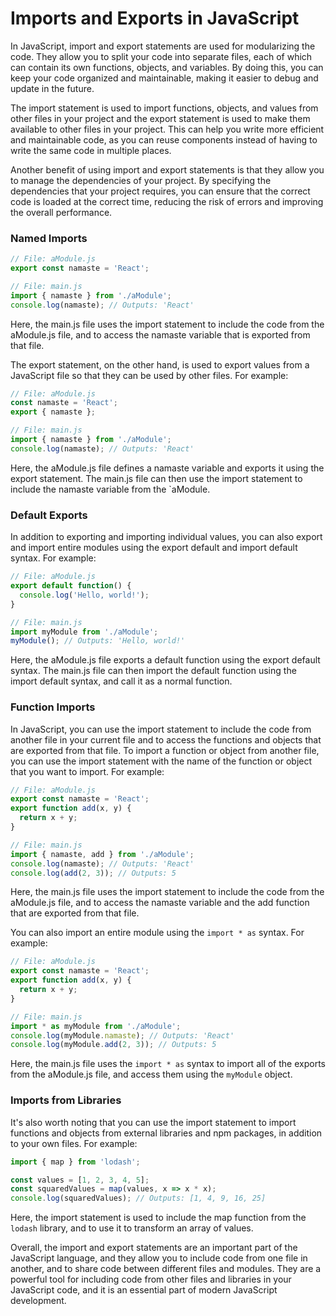 # Imports and Exports in JavaScript

In JavaScript, import and export statements are used for modularizing the code. They allow you to split your code into separate files, each of which can contain its own functions, objects, and variables. By doing this, you can keep your code organized and maintainable, making it easier to debug and update in the future.

The import statement is used to import functions, objects, and values from other files in your project and the export statement is used to make them available to other files in your project. This can help you write more efficient and maintainable code, as you can reuse components instead of having to write the same code in multiple places.

Another benefit of using import and export statements is that they allow you to manage the dependencies of your project. By specifying the dependencies that your project requires, you can ensure that the correct code is loaded at the correct time, reducing the risk of errors and improving the overall performance.

### Named Imports

```javascript
// File: aModule.js
export const namaste = 'React';

// File: main.js
import { namaste } from './aModule';
console.log(namaste); // Outputs: 'React'
```

Here, the main.js file uses the import statement to include the code from the aModule.js file, and to access the namaste variable that is exported from that file.

The export statement, on the other hand, is used to export values from a JavaScript file so that they can be used by other files. For example:

```javascript
// File: aModule.js
const namaste = 'React';
export { namaste };

// File: main.js
import { namaste } from './aModule';
console.log(namaste); // Outputs: 'React'
```

Here, the aModule.js file defines a namaste variable and exports it using the export statement. The main.js file can then use the import statement to include the namaste variable from the \`aModule.

### Default Exports

In addition to exporting and importing individual values, you can also export and import entire modules using the export default and import default syntax. For example:

```javascript
// File: aModule.js
export default function() {
  console.log('Hello, world!');
}

// File: main.js
import myModule from './aModule';
myModule(); // Outputs: 'Hello, world!'
```

Here, the aModule.js file exports a default function using the export default syntax. The main.js file can then import the default function using the import default syntax, and call it as a normal function.

### Function Imports

In JavaScript, you can use the import statement to include the code from another file in your current file and to access the functions and objects that are exported from that file. To import a function or object from another file, you can use the import statement with the name of the function or object that you want to import. For example:

```javascript
// File: aModule.js
export const namaste = 'React';
export function add(x, y) {
  return x + y;
}

// File: main.js
import { namaste, add } from './aModule';
console.log(namaste); // Outputs: 'React'
console.log(add(2, 3)); // Outputs: 5
```

Here, the main.js file uses the import statement to include the code from the aModule.js file, and to access the namaste variable and the add function that are exported from that file.

You can also import an entire module using the `import * as` syntax. For example:

```javascript
// File: aModule.js
export const namaste = 'React';
export function add(x, y) {
  return x + y;
}

// File: main.js
import * as myModule from './aModule';
console.log(myModule.namaste); // Outputs: 'React'
console.log(myModule.add(2, 3)); // Outputs: 5
```

Here, the main.js file uses the `import * as` syntax to import all of the exports from the aModule.js file, and access them using the `myModule` object.

### Imports from Libraries

It's also worth noting that you can use the import statement to import functions and objects from external libraries and npm packages, in addition to your own files. For example:

```javascript
import { map } from 'lodash';

const values = [1, 2, 3, 4, 5];
const squaredValues = map(values, x => x * x);
console.log(squaredValues); // Outputs: [1, 4, 9, 16, 25]
```

Here, the import statement is used to include the map function from the `lodash` library, and to use it to transform an array of values.

Overall, the import and export statements are an important part of the JavaScript language, and they allow you to include code from one file in another, and to share code between different files and modules. They are a powerful tool for including code from other files and libraries in your JavaScript code, and it is an essential part of modern JavaScript development.